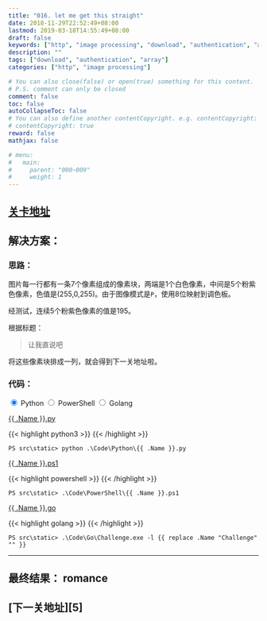 ```yaml
---
title: "016. let me get this straight"
date: 2018-11-29T22:52:49+08:00
lastmod: 2019-03-18T14:55:49+08:00
draft: false
keywords: ["http", "image processing", "download", "authentication", "array"]
description: ""
tags: ["download", "authentication", "array"]
categories: ["http", "image processing"]

# You can also close(false) or open(true) something for this content.
# P.S. comment can only be closed
comment: false
toc: false
autoCollapseToc: false
# You can also define another contentCopyright. e.g. contentCopyright: "This is another copyright."
# contentCopyright: true
reward: false
mathjax: false

# menu:
#   main:
#     parent: "000~009"
#     weight: 1
---
```


## [关卡地址][1]

## 解决方案：

### 思路：

图片每一行都有一条7个像素组成的像素块，两端是1个白色像素，中间是5个粉紫色像素，色值是(255,0,255)。由于图像模式是`P`，使用8位映射到调色板。

经测试，连续5个粉紫色像素的值是195。

根据标题：

>让我直说吧

将这些像素块排成一列，就会得到下一关地址啦。

### 代码：

<div>
    <input id="tab-python" type="radio" name="code-tabs" class="code-tabs" checked>
    <label class="language-label" for="tab-python">Python</label>
    <input id="tab-powershell" type="radio" name="code-tabs" class="code-tabs">
    <label class="language-label" for="tab-powershell">PowerShell</label>
    <input id="tab-golang" type="radio" name="code-tabs" class="code-tabs">
    <label class="language-label" for="tab-golang">Golang</label>
    <section id="content-python" class="content-section">
        <p><a href="../../Code/Python/{{ .Name }}.py" title="点我下载源码">{{ .Name }}.py</a></p>
{{< highlight python3 >}}
{{< /highlight >}}
        <pre><code>PS src\static> python .\Code\Python\{{ .Name }}.py</code></pre>
    </section>
    <section id="content-powershell" class="content-section">
        <p><a href="../../Code/PowerShell/{{ .Name }}.ps1" title="点我下载源码">{{ .Name }}.ps1</a></p>
{{< highlight powershell >}}
{{< /highlight >}}
        <pre><code>PS src\static> .\Code\PowerShell\{{ .Name }}.ps1</code></pre>
    </section>
    <section id="content-golang" class="content-section">
        <p><a href="../../Code/Go/{{ .Name }}.go" title="点我下载源码">{{ .Name }}.go</a></p>
{{< highlight golang >}}
{{< /highlight >}}
        <pre><code>PS src\static> .\Code\Go\Challenge.exe -l {{ replace .Name "Challenge" "" }}</code></pre>
    </section>
</div>

---
## 最终结果： romance

## [下一关地址][5]

[1]: http://www.pythonchallenge.com/pc/return/mozart.html
[2]: http://www.pythonchallenge.com/pc/return/romance.html
